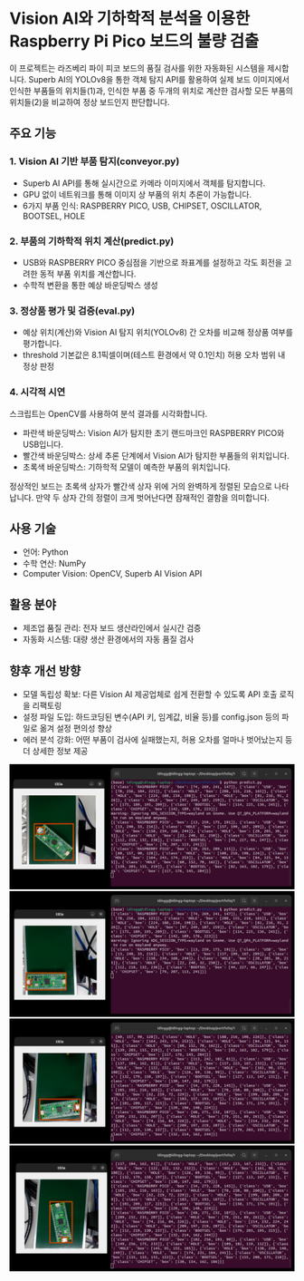 # Vision AI와 기하학적 분석을 이용한 Raspberry Pi Pico 보드의 불량 검출

이 프로젝트는 라즈베리 파이 피코 보드의 품질 검사를 위한 자동화된 시스템을 제시합니다. Superb AI의 YOLOv8을 통한 객체 탐지 API를 활용하여 실제 보드 이미지에서 인식한 부품들의 위치들(1)과, 인식한 부품 중 두개의 위치로 계산한 검사할 모든 부품의 위치들(2)을 비교하여 정상 보드인지 판단합니다.

## 주요 기능
### 1. Vision AI 기반 부품 탐지(conveyor.py)
- Superb AI API를 통해 실시간으로 카메라 이미지에서 객체를 탐지합니다.
- GPU 없이 네트워크를 통해 이미지 상 부품의 위치 추론이 가능합니다.
- 6가지 부품 인식: RASPBERRY PICO, USB, CHIPSET, OSCILLATOR, BOOTSEL, HOLE

### 2. 부품의 기하학적 위치 계산(predict.py)
- USB와 RASPBERRY PICO 중심점을 기반으로 좌표계를 설정하고 각도 회전을 고려한 동적 부품 위치를 계산합니다.
- 수학적 변환을 통한 예상 바운딩박스 생성

### 3. 정상품 평가 및 검증(eval.py)
- 예상 위치(계산)와 Vision AI 탐지 위치(YOLOv8) 간 오차를 비교해 정상품 여부를 평가합니다.
- threshold 기본값은 8.1픽셀이며(테스트 환경에서 약 0.1인치) 허용 오차 범위 내 정상 판정

### 4. 시각적 시연
스크립트는 OpenCV를 사용하여 분석 결과를 시각화합니다.
- 파란색 바운딩박스: Vision AI가 탐지한 초기 랜드마크인 RASPBERRY PICO와 USB입니다.
- 빨간색 바운딩박스: 상세 추론 단계에서 Vision AI가 탐지한 부품들의 위치입니다.
- 초록색 바운딩박스: 기하학적 모델이 예측한 부품의 위치입니다.

정상적인 보드는 초록색 상자가 빨간색 상자 위에 거의 완벽하게 정렬된 모습으로 나타납니다. 만약 두 상자 간의 정렬이 크게 벗어난다면 잠재적인 결함을 의미합니다.

## 사용 기술
- 언어: Python
- 수학 연산: NumPy
- Computer Vision: OpenCV, Superb AI Vision API

## 활용 분야
- 제조업 품질 관리: 전자 보드 생산라인에서 실시간 검증
- 자동화 시스템: 대량 생산 환경에서의 자동 품질 검사

## 향후 개선 방향
- 모델 독립성 확보: 다른 Vision AI 제공업체로 쉽게 전환할 수 있도록 API 호출 로직을 리팩토링
- 설정 파일 도입: 하드코딩된 변수(API 키, 임계값, 비율 등)를 config.json 등의 파일로 옮겨 설정 편의성 향상
- 에러 분석 강화: 어떤 부품이 검사에 실패했는지, 허용 오차를 얼마나 벗어났는지 등 더 상세한 정보 제공

![alt text](https://github.com/idingg/pcb-qc-ai/blob/main/screenshot/1.png?raw=true)
![alt text](https://github.com/idingg/pcb-qc-ai/blob/main/screenshot/2.png?raw=true)
![alt text](https://github.com/idingg/pcb-qc-ai/blob/main/screenshot/3.png?raw=true)
![alt text](https://github.com/idingg/pcb-qc-ai/blob/main/screenshot/4.png?raw=true)